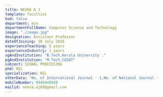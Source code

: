 ```yaml
---
title: NEENA A J
template: faculties
hod: false
department: ece
departmentFullName: Computer Science and Technology
image: "./image.jpg"
designation: Assistant Professor
dateOfJoining: 30 July 2016
experienceTeaching: 9 years
experienceIndustry: 3 years
ugAndInstitution: "B.Tech,Kerala University ."
pgAndInstitution: "M.Tech,CUSAT"
subject: SIGNAL PROCESSING
phd: NIL
specialization: NIL
otherData: "No. of International Journal - 1,No. of National Journal - 2 ,No.of national conferences - 2"
mobileNumber: 9946940049
mailid: neena.aj09@gmail.com
---
```

